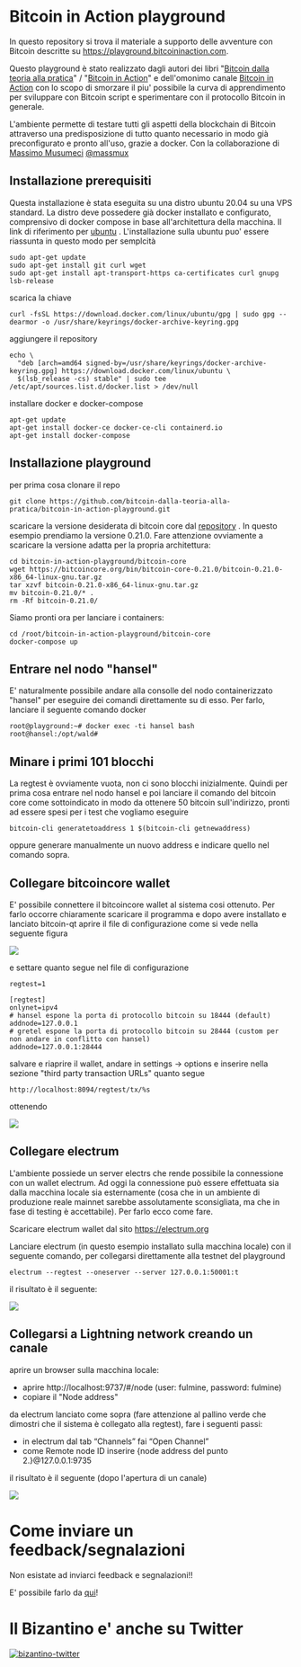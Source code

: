 # Bitcoin in Action playground

In questo repository si trova il materiale a supporto delle avventure con Bitcoin descritte su https://playground.bitcoininaction.com.

Questo playground è stato realizzato dagli autori dei libri "[Bitcoin dalla teoria alla pratica](https://www.amazon.com/Bitcoin-Dalla-teoria-pratica-Italian/dp/B07SNNNL2P)" / "[Bitcoin in Action](https://www.amazon.com/gp/product/B08NL5ZV6X)" e dell'omonimo canale [Bitcoin in Action](https://www.youtube.com/BitcoinInAction) con lo scopo di smorzare il piu' possibile la curva di apprendimento per sviluppare con Bitcoin script e sperimentare con il protocollo Bitcoin in generale. 

L'ambiente permette di testare tutti gli aspetti della blockchain di Bitcoin attraverso una predisposizione di tutto quanto necessario in modo già preconfigurato e pronto all'uso, grazie a docker. Con la collaborazione di [Massimo Musumeci](https://github.com/massmux/) [@massmux](https://twitter.com/massmux)

## Installazione prerequisiti

 Questa installazione è stata eseguita su una distro ubuntu 20.04 su una VPS standard. La distro deve possedere già docker installato e configurato, comprensivo di docker compose in base all'architettura della macchina. Il link di riferimento per [ubuntu](https://docs.docker.com/engine/install/ubuntu/) . L'installazione sulla ubuntu puo' essere riassunta in questo modo per semplcità

```
sudo apt-get update
sudo apt-get install git curl wget
sudo apt-get install apt-transport-https ca-certificates curl gnupg lsb-release
```

scarica la chiave

```
curl -fsSL https://download.docker.com/linux/ubuntu/gpg | sudo gpg --dearmor -o /usr/share/keyrings/docker-archive-keyring.gpg
```

aggiungere il repository

```
echo \
  "deb [arch=amd64 signed-by=/usr/share/keyrings/docker-archive-keyring.gpg] https://download.docker.com/linux/ubuntu \
  $(lsb_release -cs) stable" | sudo tee /etc/apt/sources.list.d/docker.list > /dev/null
```

installare docker e docker-compose

```
apt-get update
apt-get install docker-ce docker-ce-cli containerd.io
apt-get install docker-compose
```

## Installazione playground

 per prima cosa clonare il repo

```
git clone https://github.com/bitcoin-dalla-teoria-alla-pratica/bitcoin-in-action-playground.git
```

 scaricare la versione desiderata di bitcoin core dal [repository](https://bitcoincore.org/bin/) . In questo esempio prendiamo la versione 0.21.0. Fare attenzione ovviamente a scaricare la versione adatta per la propria architettura:

```
cd bitcoin-in-action-playground/bitcoin-core
wget https://bitcoincore.org/bin/bitcoin-core-0.21.0/bitcoin-0.21.0-x86_64-linux-gnu.tar.gz
tar xzvf bitcoin-0.21.0-x86_64-linux-gnu.tar.gz
mv bitcoin-0.21.0/* .
rm -Rf bitcoin-0.21.0/

```
 Siamo pronti ora per lanciare i containers:

```
cd /root/bitcoin-in-action-playground/bitcoin-core
docker-compose up
```

## Entrare nel nodo "hansel"

 E' naturalmente possibile andare alla consolle del nodo containerizzato "hansel" per eseguire dei comandi direttamente su di esso. Per farlo, lanciare il seguente comando docker

```
root@playground:~# docker exec -ti hansel bash
root@hansel:/opt/wald# 
```

## Minare i primi 101 blocchi

 La regtest è ovviamente vuota, non ci sono blocchi inizialmente. Quindi per prima cosa entrare nel nodo hansel e poi lanciare il comando del bitcoin core come sottoindicato in modo da ottenere 50 bitcoin sull'indirizzo, pronti ad essere spesi per i test che vogliamo eseguire

```
bitcoin-cli generatetoaddress 1 $(bitcoin-cli getnewaddress)
```

 oppure generare manualmente un nuovo address e indicare quello nel comando sopra.

## Collegare bitcoincore wallet

 E' possibile connettere il bitcoincore wallet al sistema cosi ottenuto. Per farlo occorre chiaramente scaricare il programma e dopo avere installato e lanciato bitcoin-qt aprire il file di configurazione come si vede nella seguente figura


![](https://i.ibb.co/hMTf6Mp/set-bitcoincore-wallet-config.png)

 e settare quanto segue nel file di configurazione

```
regtest=1

[regtest]
onlynet=ipv4
# hansel espone la porta di protocollo bitcoin su 18444 (default)
addnode=127.0.0.1
# gretel espone la porta di protocollo bitcoin su 28444 (custom per non andare in conflitto con hansel)
addnode=127.0.0.1:28444
```

 salvare e riaprire il wallet, andare in settings -> options e inserire nella sezione "third party transaction URLs" quanto segue

```
http://localhost:8094/regtest/tx/%s
```

ottenendo

![](https://i.ibb.co/kmTHqb6/options-settings-bitcoincore.png)


## Collegare electrum

 L'ambiente possiede un server electrs che rende possibile la connessione con un wallet electrum. Ad oggi la connessione può essere effettuata sia dalla macchina locale sia esternamente (cosa che in un ambiente di produzione reale mainnet sarebbe assolutamente sconsigliata, ma che in fase di testing è accettabile). Per farlo ecco come fare.

 Scaricare electrum wallet dal sito https://electrum.org

 Lanciare electrum (in questo esempio installato sulla macchina locale) con il seguente comando, per collegarsi direttamente alla testnet del playground

```
electrum --regtest --oneserver --server 127.0.0.1:50001:t
```

il risultato è il seguente:

![](https://i.ibb.co/kB7h3cn/electrum-regtest.png)

## Collegarsi a Lightning network creando un canale

aprire un browser sulla macchina locale:

 - aprire http://localhost:9737/#/node (user: fulmine, password: fulmine)
 - copiare il "Node address" 

da electrum lanciato come sopra (fare attenzione al pallino verde che dimostri che il sistema è collegato alla regtest), fare i seguenti passi:

 - in electrum dal tab “Channels” fai “Open Channel”
 - come Remote node ID inserire {node address del punto 2.}@127.0.0.1:9735

il risultato è il seguente (dopo l'apertura di un canale)

![](https://i.ibb.co/hCpcyTB/electrum-channels.png)


# Come inviare un feedback/segnalazioni

Non esistate ad inviarci feedback e segnalazioni!!

E' possibile farlo da [qui](https://github.com/bitcoin-dalla-teoria-alla-pratica/playground/issues/new/choose)!

# Il Bizantino e' anche su Twitter

[![bizantino-twitter](https://i.ibb.co/cvzsXPk/bizantino-twitter.png)](https://twitter.com/satoshiwantsyou)
